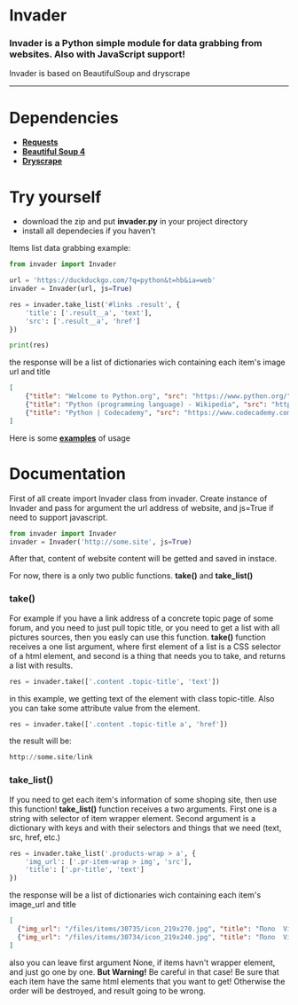 Invader
============
### Invader is a Python simple module for data grabbing from websites. Also with JavaScript support!

Invader is based on BeautifulSoup and dryscrape

---

Dependencies
============
* **[Requests](http://docs.python-requests.org/en/master/)**
* **[Beautiful Soup 4](https://www.crummy.com/software/BeautifulSoup/)**
* **[Dryscrape](https://github.com/niklasb/dryscrape)**

Try yourself
============
* download the zip and put **invader.py** in your project directory
* install all dependecies if you haven't


Items list data grabbing example:

```python
from invader import Invader

url = 'https://duckduckgo.com/?q=python&t=hb&ia=web'
invader = Invader(url, js=True)

res = invader.take_list('#links .result', {
    'title': ['.result__a', 'text'],
    'src': ['.result__a', 'href']
})

print(res)

```
the response will be a list of dictionaries wich containing each item's image url and title

```json
[
    {"title": "Welcome to Python.org", "src": "https://www.python.org/"},
    {"title": "Python (programming language) - Wikipedia", "src": "https://en.wikipedia.org/wiki/Python_%28programming_language%29"},
    {"title": "Python | Codecademy", "src": "https://www.codecademy.com/learn/python"}
]
```

Here is some **[examples](https://github.com/rootKot/invader/tree/master/examples)** of usage


Documentation
============

First of all create import Invader class from invader.
Create instance of Invader and pass for argument the url address of website, and js=True if need to support javascript.

```python
from invader import Invader
invader = Invader('http://some.site', js=True)
```

After that, content of website content will be getted and saved in instace.

For now, there is a only two public functions.
**take()** and **take_list()**

### take()
 For example if you have a link address of a concrete topic page of some forum, and you need to just pull topic title, or you need to get a list with all pictures sources, then you easly can use this function.
**take()** function receives a one list argument, where first element of a list is a CSS selector of a html element, and second is a thing that needs you to take, and returns a list with results.

```python
res = invader.take(['.content .topic-title', 'text'])
```
in this example, we getting text of the element with class topic-title.
Also you can take some attribute value from the element.

```python
res = invader.take(['.content .topic-title a', 'href'])
```
the result will be:

```python
http://some.site/link
```


### take_list()
If you need to get each item's information of some shoping site, then use this function!
**take_list()** function receives a two arguments. First one is a string with selector of item wrapper element.
Second argument is a dictionary with keys and with their selectors and things that we need (text, src, href, etc.)

```python
res = invader.take_list('.products-wrap > a', {
    'img_url': ['.pr-item-wrap > img', 'src'],
    'title': ['.pr-title', 'text']
})
```
the response will be a list of dictionaries wich containing each item's image_url and title

```json
[
  {"img_url": "/files/items/30735/icon_219x270.jpg", "title": "Поло  Vit 16 9713tr"},
  {"img_url": "/files/items/30734/icon_219x240.jpg", "title": "Поло  Vit 16 9713tr"}
]
```

also you can leave first argument None, if items havn't wrapper element, and just go one by one.
**But Warning!** Be careful in that case!
Be sure that each item have the same html elements that you want to get! Otherwise the order will be destroyed, and result going to be wrong.


